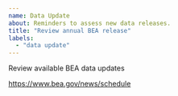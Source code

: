 ```yaml
---
name: Data Update
about: Reminders to assess new data releases.
title: "Review annual BEA release"
labels:
  - "data update"
---
```


Review available BEA data updates

https://www.bea.gov/news/schedule
